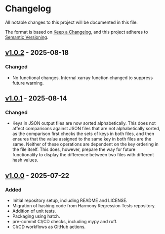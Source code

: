 # Changelog

All notable changes to this project will be documented in this file.

The format is based on [Keep a Changelog](https://keepachangelog.com/en/1.1.0/),
and this project adheres to [Semantic Versioning](https://semver.org/spec/v2.0.0.html).

## [v1.0.2] - 2025-08-18

### Changed

- No functional changes. Internal xarray function changed to suppress future warning.

## [v1.0.1] - 2025-08-14

### Changed

- Keys in JSON output files are now sorted alphabetically. This does not affect
  comparisons against JSON files that are not alphabetically sorted, as the
  comparison first checks the sets of keys in both files, and then ensures that
  the value assigned to the same key in both files are the same. Neither of
  these operations are dependent on the key ordering in the file itself. This
  does, however, prepare the way for future functionality to display the
  difference between two files with different hash values.

## [v1.0.0] - 2025-07-22

### Added

- Initial repository setup, including README and LICENSE.
- Migration of hashing code from Harmony Regression Tests repository.
- Addition of unit tests.
- Packaging using hatch.
- pre-commit CI/CD checks, including mypy and ruff.
- CI/CD workflows as GitHub actions.

[v1.0.2]: https://github.com/nasa/earthdata-hashdiff/releases/tag/1.0.2
[v1.0.1]: https://github.com/nasa/earthdata-hashdiff/releases/tag/1.0.1
[v1.0.0]: https://github.com/nasa/earthdata-hashdiff/releases/tag/1.0.0
